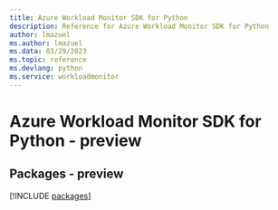 ```yaml
---
title: Azure Workload Monitor SDK for Python
description: Reference for Azure Workload Monitor SDK for Python
author: lmazuel
ms.author: lmazuel
ms.data: 03/29/2023
ms.topic: reference
ms.devlang: python
ms.service: workloadmonitor
---
```

# Azure Workload Monitor SDK for Python - preview
## Packages - preview
[!INCLUDE [packages](workload-monitor-index.md)]